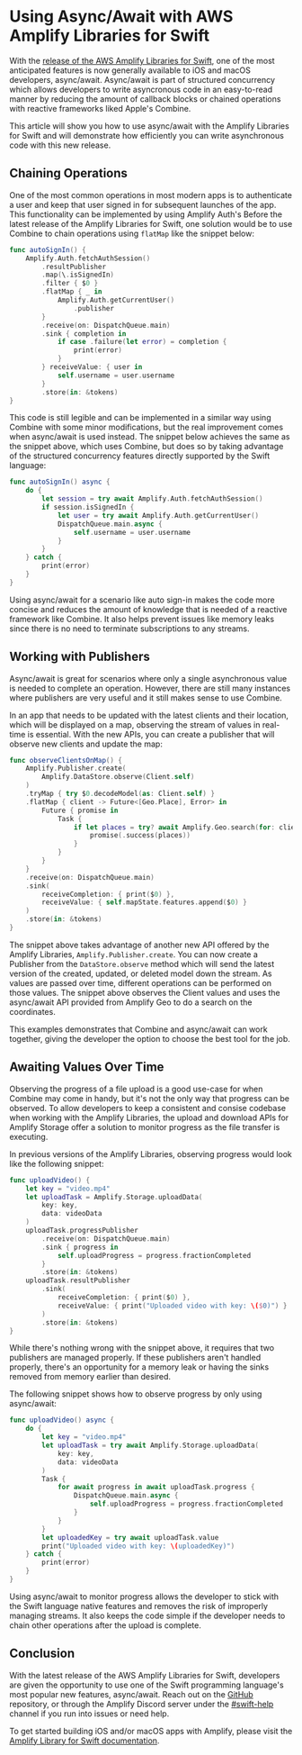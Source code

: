# Using Async/Await with AWS Amplify Libraries for Swift

With the [release of the AWS Amplify Libraries for Swift](https://aws.amazon.com/blogs/mobile/introducing-the-aws-amplify-library-for-swift/), one of the most anticipated features is now generally available to iOS and macOS developers, async/await. Async/await is part of structured concurrency which allows developers to write asyncronous code in an easy-to-read manner by reducing the amount of callback blocks or chained operations with reactive frameworks liked Apple's Combine.

This article will show you how to use async/await with the Amplify Libraries for Swift and will demonstrate how efficiently you can write asynchronous code with this new release.

## Chaining Operations

One of the most common operations in most modern apps is to authenticate a user and keep that user signed in for subsequent launches of the app. This functionality can be implemented by using Amplify Auth's  Before the latest release of the Amplify Libraries for Swift, one solution would be to use Combine to chain operations using `flatMap` like the snippet below:

```swift
func autoSignIn() {
    Amplify.Auth.fetchAuthSession()
        .resultPublisher
        .map(\.isSignedIn)
        .filter { $0 }
        .flatMap { _ in
            Amplify.Auth.getCurrentUser()
                .publisher
        }
        .receive(on: DispatchQueue.main)
        .sink { completion in
            if case .failure(let error) = completion {
                print(error)
            }
        } receiveValue: { user in
            self.username = user.username
        }
        .store(in: &tokens)
}
```

This code is still legible and can be implemented in a similar way using Combine with some minor modifications, but the real improvement comes when async/await is used instead. The snippet below achieves the same as the snippet above, which uses Combine, but does so by taking advantage of the structured concurrency features directly supported by the Swift language:

```swift
func autoSignIn() async {
    do {
        let session = try await Amplify.Auth.fetchAuthSession()
        if session.isSignedIn {
            let user = try await Amplify.Auth.getCurrentUser()
            DispatchQueue.main.async {
                self.username = user.username
            }
        }
    } catch {
        print(error)
    }
}
```

Using async/await for a scenario like auto sign-in makes the code more concise and reduces the amount of knowledge that is needed of a reactive framework like Combine. It also helps prevent issues like memory leaks since there is no need to terminate subscriptions to any streams.

## Working with Publishers

Async/await is great for scenarios where only a single asynchronous value is needed to complete an operation. However, there are still many instances where publishers are very useful and it still makes sense to use Combine.

In an app that needs to be updated with the latest clients and their location, which will be displayed on a map, observing the stream of values in real-time is essential. With the new APIs, you can create a publisher that will observe new clients and update the map:

```swift
func observeClientsOnMap() {
    Amplify.Publisher.create(
        Amplify.DataStore.observe(Client.self)
    )
    .tryMap { try $0.decodeModel(as: Client.self) }
    .flatMap { client -> Future<[Geo.Place], Error> in
        Future { promise in
            Task {
                if let places = try? await Amplify.Geo.search(for: client.coordinates) {
                    promise(.success(places))
                }
            }
        }
    }
    .receive(on: DispatchQueue.main)
    .sink(
        receiveCompletion: { print($0) },
        receiveValue: { self.mapState.features.append($0) }
    )
    .store(in: &tokens)
}
```

The snippet above takes advantage of another new API offered by the Amplify Libraries, `Amplify.Publisher.create`. You can now create a Publisher from the `DataStore.observe` method which will send the latest version of the created, updated, or deleted model down the stream. As values are passed over time, different operations can be performed on those values. The snippet above observes the Client values and uses the async/await API provided from Amplify Geo to do a search on the coordinates.

This examples demonstrates that Combine and async/await can work together, giving the developer the option to choose the best tool for the job.

## Awaiting Values Over Time

Observing the progress of a file upload is a good use-case for when Combine may come in handy, but it's not the only way that progress can be observed. To allow developers to keep a consistent and consise codebase when working with the Amplify Libraries, the upload and download APIs for Amplify Storage offer a solution to monitor progress as the file transfer is executing.

In previous versions of the Amplify Libraries, observing progress would look like the following snippet:

```swift
func uploadVideo() {
    let key = "video.mp4"
    let uploadTask = Amplify.Storage.uploadData(
        key: key, 
        data: videoData
    )
    uploadTask.progressPublisher
        .receive(on: DispatchQueue.main)
        .sink { progress in
            self.uploadProgress = progress.fractionCompleted
        }
        .store(in: &tokens)
    uploadTask.resultPublisher
        .sink(
            receiveCompletion: { print($0) },
            receiveValue: { print("Uploaded video with key: \($0)") }
        )
        .store(in: &tokens)
}
```

While there's nothing wrong with the snippet above, it requires that two publishers are managed properly. If these publishers aren't handled properly, there's an opportunity for a memory leak or having the sinks removed from memory earlier than desired.

The following snippet shows how to observe progress by only using async/await:

```swift
func uploadVideo() async {
    do {
        let key = "video.mp4"
        let uploadTask = try await Amplify.Storage.uploadData(
            key: key,
            data: videoData
        )
        Task {
            for await progress in await uploadTask.progress {
                DispatchQueue.main.async {
                    self.uploadProgress = progress.fractionCompleted
                }
            }
        }
        let uploadedKey = try await uploadTask.value
        print("Uploaded video with key: \(uploadedKey)")
    } catch {
        print(error)
    }
}
```

Using async/await to monitor progress allows the developer to stick with the Swift language native features and removes the risk of improperly managing streams. It also keeps the code simple if the developer needs to chain other operations after the upload is complete.

## Conclusion

With the latest release of the AWS Amplify Libraries for Swift, developers are given the opportunity to use one of the Swift programming language's most popular new features, async/await. Reach out on the [GitHub](https://github.com/aws-amplify/amplify-ios) repository, or through the Amplify Discord server under the [#swift-help](http://discord.gg/invite/amplify) channel if you run into issues or need help.

To get started building iOS and/or macOS apps with Amplify, please visit the [Amplify Library for Swift documentation](https://docs.amplify.aws/start/q/integration/ios/).